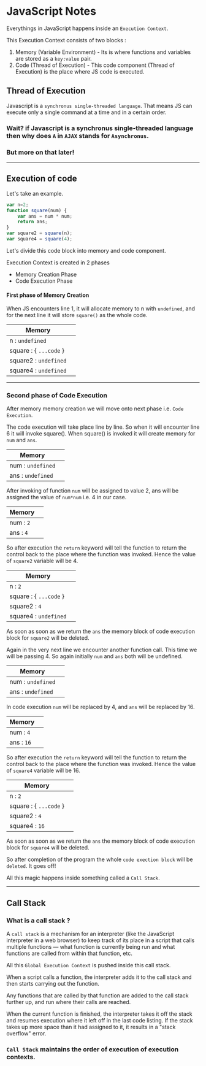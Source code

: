 # JavaScript Notes
Everythings in JavaScript happens inside an `Execution Context`.

This Execution Context consists of two blocks :
1. Memory (Variable Environment) - Its is where functions and variables are stored as a `key:value` pair.
2. Code (Thread of Execution) - This code component (Thread of Execution) is the place where JS code is executed.

## Thread of Execution
Javascript is a `synchronus single-threaded language`. That means JS can execute only a single command at a time and in a certain order.

### Wait? if Javascript is a synchronus single-threaded language then why does `A` in `AJAX` stands for `Asynchronus`.
### But more on that later!
***
## Execution of code
Let's take an example.

```JavaScript
var n=2;
function square(num) {
    var ans = num * num;
    return ans;
}
var square2 = square(n);
var square4 = square(4);
```

Let's divide this code block into memory and code component.

Execution Context is created in 2 phases
* Memory Creation Phase
* Code Execution Phase

#### First phase of Memory Creation
When JS encounters line 1, it will allocate memory to n with `undefined`,
and for the next line it will store `square()` as the whole code.

|Memory||
|------|----|
|n : `undefined`||
|square : { `...code` }||
|square2 : `undefined`||
|square4 : `undefined`||

---

### Second phase of Code Execution
After memory memory creation we will move onto next phase i.e. `Code Execution`.

The code execution will take place line by line. So when it will encounter line 6 it will invoke square(). When square() is invoked it will create memory for `num` and `ans`.

|Memory||
|------|----|
|num : `undefined`||
|ans : `undefined`|| 

After invoking of function `num` will be assigned to value 2, ans will be assigned the value of `num*num` i.e. 4 in our case.

Memory||
|------|----|
|num : `2`||
|ans : `4`|| 

So after execution the `return` keyword will tell the function to return the control back to the place where the function was invoked. Hence the value of `square2` variable will be 4.

|Memory||
|------|----|
|n : `2`||
|square : { `...code` }||
|square2 : `4`||
|square4 : `undefined`||

As soon as soon as we return the `ans` the memory block of code execution block for `square2` will be deleted.

Again in the very next line we encounter another function call. This time we will be passing 4. So again initially `num` and `ans` both will be undefined.

|Memory||
|------|----|
|num : `undefined`||
|ans : `undefined`|| 

In code execution `num` will be replaced by 4, and `ans` will be replaced by 16.

|Memory||
|------|----|
|num : `4`||
|ans : `16`|| 

So after execution the `return` keyword will tell the function to return the control back to the place where the function was invoked. Hence the value of `square4` variable will be 16.

|Memory||
|------|----|
|n : `2`||
|square : { `...code` }||
|square2 : `4`||
|square4 : `16`||

As soon as soon as we return the `ans` the memory block of code execution block for `square4` will be deleted.

So after completion of the program the whole `code exection block` will be `deleted`. It goes off!

All this magic happens inside something called a `Call Stack`.

---

## Call Stack

### What is a call stack ?

A `call stack` is a mechanism for an interpreter (like the JavaScript interpreter in a web browser) to keep track of its place in a script that calls multiple functions — what function is currently being run and what functions are called from within that function, etc.

All this `Global Execution Context` is pushed inside this call stack.

When a script calls a function, the interpreter adds it to the call stack and then starts carrying out the function.

Any functions that are called by that function are added to the call stack further up, and run where their calls are reached.

When the current function is finished, the interpreter takes it off the stack and resumes execution where it left off in the last code listing.
If the stack takes up more space than it had assigned to it, it results in a "stack overflow" error.

### `Call Stack` maintains the order of execution of execution contexts.